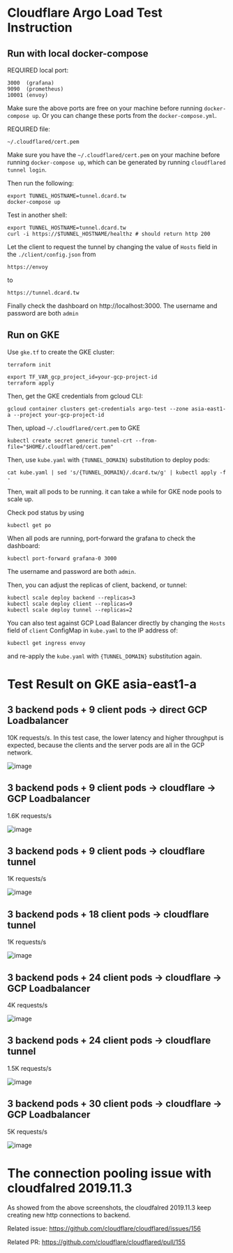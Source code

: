 # Cloudflare Argo Load Test Instruction

## Run with local docker-compose

REQUIRED local port: 

    3000  (grafana)
    9090  (prometheus)
    10001 (envoy)
    
Make sure the above ports are free on your machine before running `docker-compose up`.
Or you can change these ports from the `docker-compose.yml`.

REQUIRED file:

    ~/.cloudflared/cert.pem

Make sure you have the `~/.cloudflared/cert.pem` on your machine before running `docker-compose up`,
which can be generated by running `cloudflared tunnel login`.

Then run the following:
```shell script
export TUNNEL_HOSTNAME=tunnel.dcard.tw
docker-compose up
```
Test in another shell:
```shell script
export TUNNEL_HOSTNAME=tunnel.dcard.tw
curl -i https://$TUNNEL_HOSTNAME/healthz # should return http 200
```

Let the client to request the tunnel by changing the value of `Hosts` field in the `./client/config.json` from

    https://envoy

to

    https://tunnel.dcard.tw
  

Finally check the dashboard on http://localhost:3000.
The username and password are both `admin`

## Run on GKE

Use `gke.tf` to create the GKE cluster:

```shell script
terraform init

export TF_VAR_gcp_project_id=your-gcp-project-id
terraform apply
```

Then, get the GKE credentials from gcloud CLI:
```shell script
gcloud container clusters get-credentials argo-test --zone asia-east1-a --project your-gcp-project-id
```

Then, upload `~/.cloudflared/cert.pem` to GKE
```shell script
kubectl create secret generic tunnel-crt --from-file="$HOME/.cloudflared/cert.pem"
```

Then, use `kube.yaml` with `{TUNNEL_DOMAIN}` substitution to deploy pods:

```shell script
cat kube.yaml | sed 's/{TUNNEL_DOMAIN}/.dcard.tw/g' | kubectl apply -f -
```

Then, wait all pods to be running. it can take a while for GKE node pools to scale up.

Check pod status by using

```shell script
kubectl get po
```

When all pods are running, port-forward the grafana to check the dashboard:
```shell script
kubectl port-forward grafana-0 3000
```
The username and password are both `admin`.

Then, you can adjust the replicas of client, backend, or tunnel:

```shell script
kubectl scale deploy backend --replicas=3
kubectl scale deploy client --replicas=9
kubectl scale deploy tunnel --replicas=2
```

You can also test against GCP Load Balancer directly by changing the `Hosts` field of `client` ConfigMap in `kube.yaml` to the IP address of:

```shell script
kubectl get ingress envoy
```

and re-apply the `kube.yaml` with `{TUNNEL_DOMAIN}` substitution again.

# Test Result on GKE asia-east1-a

## 3 backend pods + 9 client pods -> direct GCP Loadbalancer

10K requests/s. In this test case, the lower latency and higher throughput is expected, because the clients and the server pods are all in the GCP network.

![image](./screenshots/3-backends-9-clients-direct-gcp-loadbalancer.png)

## 3 backend pods + 9 client pods -> cloudflare -> GCP Loadbalancer

1.6K requests/s

![image](./screenshots/3-backends-9-clients-cloudflare-to-gcp-loadbalancer.png)

## 3 backend pods + 9 client pods -> cloudflare tunnel

1K requests/s

![image](./screenshots/3-backends-9-clients-1-cloudflared-tunnel.png)

## 3 backend pods + 18 client pods -> cloudflare tunnel

1K requests/s

![image](./screenshots/3-backends-18-clients-1-cloudflared-tunnel.png)

## 3 backend pods + 24 client pods -> cloudflare -> GCP Loadbalancer

4K requests/s

![image](./screenshots/3-backends-24-clients-cloudflare-to-gcp-loadbalancer.png)

## 3 backend pods + 24 client pods -> cloudflare tunnel

1.5K requests/s

![image](./screenshots/3-backends-24-clients-1-cloudflared-tunnel.png)

## 3 backend pods + 30 client pods -> cloudflare -> GCP Loadbalancer

5K requests/s

![image](./screenshots/3-backends-30-clients-cloudflare-to-gcp-loadbalancer.png)

# The connection pooling issue with cloudfalred 2019.11.3

As showed from the above screenshots, the cloudfalred 2019.11.3 keep creating new http connections to backend.

Related issue: https://github.com/cloudflare/cloudflared/issues/156

Related PR: https://github.com/cloudflare/cloudflared/pull/155